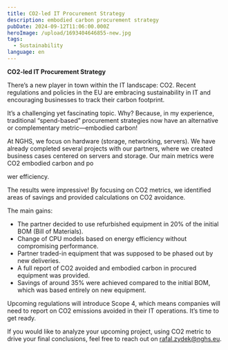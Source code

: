 ```yaml
---
title: CO2-led IT Procurement Strategy
description: embodied carbon procurement strategy
pubDate: 2024-09-12T11:06:00.000Z
heroImage: /upload/1693404646855-new.jpg
tags:
  - Sustainability
language: en
---
```

**CO2-led IT Procurement Strategy**

There’s a new player in town within the IT landscape: CO2. Recent regulations and policies in the EU are embracing sustainability in IT and encouraging businesses to track their carbon footprint.

It’s a challenging yet fascinating topic. Why? Because, in my experience, traditional “spend-based” procurement strategies now have an alternative or complementary metric—embodied carbon!

At NGHS, we focus on hardware (storage, networking, servers). We have already completed several projects with our partners, where we created business cases centered on servers and storage. Our main metrics were CO2 embodied carbon and po

wer efficiency.

The results were impressive! By focusing on CO2 metrics, we identified areas of savings and provided calculations on CO2 avoidance. 

The main gains:

* The partner decided to use refurbished equipment in 20% of the initial BOM (Bill of Materials).
* Change of CPU models based on energy efficiency without compromising performance.
* Partner traded-in equipment that was supposed to be phased out by new deliveries.
* A full report of CO2 avoided and embodied carbon in procured equipment was provided.
* Savings of around 35% were achieved compared to the initial BOM, which was based entirely on new equipment.

Upcoming regulations will introduce Scope 4, which means companies will need to report on CO2 emissions avoided in their IT operations. It’s time to get ready.

If you would like to analyze your upcoming project, using CO2 metric to drive your final conclusions, feel free to reach out on rafal.zydek@nghs.eu.
